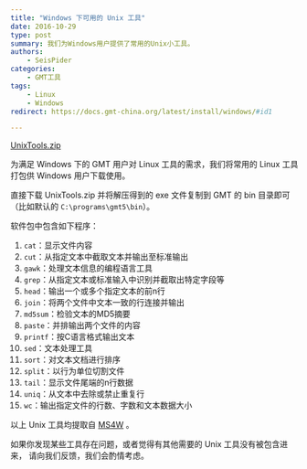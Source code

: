 ```yaml
---
title: "Windows 下可用的 Unix 工具"
date: 2016-10-29
type: post
summary: 我们为Windows用户提供了常用的Unix小工具。
authors:
    - SeisPider
categories:
    - GMT工具
tags:
    - Linux
    - Windows    
redirect: https://docs.gmt-china.org/latest/install/windows/#id1

---
```


<i class="fas fa-download"></i> [UnixTools.zip](/data/UnixTools.zip)

为满足 Windows 下的 GMT 用户对 Linux 工具的需求，我们将常用的 Linux
工具打包供 Windows 用户下载使用。

直接下载 UnixTools.zip 并将解压得到的 exe 文件复制到
GMT 的 bin 目录即可（比如默认的 `C:\programs\gmt5\bin`）。

软件包中包含如下程序：

1.   `cat`：显示文件内容
2.   `cut`：从指定文本中截取文本并输出至标准输出
3.   `gawk`：处理文本信息的编程语言工具
4.   `grep`：从指定文本或标准输入中识别并截取出特定字段等
5.   `head`：输出一个或多个指定文本的前n行
6.   `join`：将两个文件中文本一致的行连接并输出
7.   `md5sum`：检验文本的MD5摘要
8.   `paste`：并排输出两个文件的内容
9.   `printf`：按C语言格式输出文本
10.  `sed`：文本处理工具
11.  `sort`：对文本文档进行排序
12.  `split`：以行为单位切割文件
13.  `tail`：显示文件尾端的n行数据
14.  `uniq`：从文本中去除或禁止重复行
15.  `wc`：输出指定文件的行数、字数和文本数据大小

以上 Unix 工具均提取自 [MS4W](http://www.ms4w.com) 。

如果你发现某些工具存在问题，或者觉得有其他需要的 Unix 工具没有被包含进来，
请向我们反馈，我们会酌情考虑。
